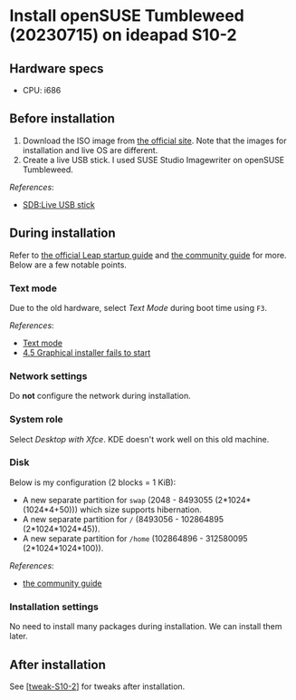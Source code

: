 # Install openSUSE Tumbleweed (20230715) on ideapad S10-2

## Hardware specs

- CPU: i686

## Before installation

1. Download the ISO image from [the official site](https://get.opensuse.org/tumbleweed/#download). Note that the images for installation and live OS are different.
2. Create a live USB stick. I used SUSE Studio Imagewriter on openSUSE Tumbleweed.

*References*:

- [SDB:Live USB stick](https://en.opensuse.org/SDB:Live_USB_stick)

## During installation

Refer to [the official Leap startup guide](https://doc.opensuse.org/documentation/leap/startup/html/book-startup/art-opensuse-installquick.html#sec-opensuse-installquick-install) and [the community guide](https://opensuse.github.io/openSUSE-docs-revamped-temp/yast_installer/) for more. Below are a few notable points.

### Text mode

Due to the old hardware, select *Text Mode* during boot time using `F3`.

*References*:

- [Text mode](https://en.opensuse.org/SDB:Installation_with_little_memory#Text_mode)
- [4.5 Graphical installer fails to start](https://doc.opensuse.org/documentation/leap/startup/html/book-startup/cha-installation-troubleshooting.html#sec-installation-troubleshooting-graph)

### Network settings

Do **not** configure the network during installation.

### System role

Select *Desktop with Xfce*. KDE doesn't work well on this old machine.

### Disk

Below is my configuration (2 blocks = 1 KiB):

- A new separate partition for `swap` (2048 - 8493055 (2\*1024\*(1024\*4+50))) which size supports hibernation.
- A new separate partition for `/` (8493056 - 102864895 (2\*1024\*1024\*45)).
- A new separate partition for `/home` (102864896 - 312580095 (2\*1024\*1024\*100)).

*References*:

- [the community guide](https://opensuse.github.io/openSUSE-docs-revamped-temp/yast_installer/#about-partition-schemes)

### Installation settings

No need to install many packages during installation. We can install them later.

## After installation

See [[tweak-S10-2]] for tweaks after installation.

[//begin]: # "Autogenerated link references for markdown compatibility"
[tweak-S10-2]: tweak-S10-2.md "Tweak openSUSE Tumbleweed on ideapad S10-2"
[//end]: # "Autogenerated link references"
